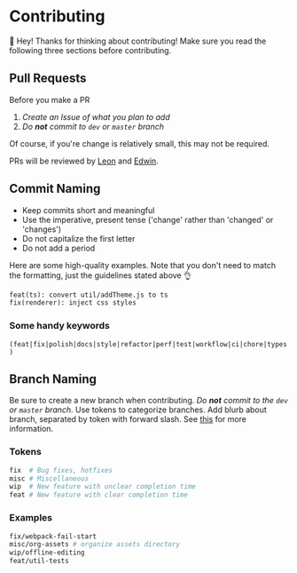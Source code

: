 # Contributing

👋 Hey! Thanks for thinking about contributing! Make sure you read the following three sections before contributing.

## Pull Requests

Before you make a PR

1. *Create an Issue of what you plan to add*
2. *Do **not** commit to `dev` or `master` branch*

Of course, if you're change is relatively small, this may not be required.

PRs will be reviewed by [Leon](https://github.com/leon332157) and [Edwin](https://github.com/EanKeen).

## Commit Naming

* Keep commits short and meaningful
* Use the imperative, present tense ('change' rather than 'changed' or 'changes')
* Do not capitalize the first letter
* Do not add a period

Here are some high-quality examples. Note that you don't need to match the formatting, just the guidelines stated above :ok_hand:

```md
feat(ts): convert util/addTheme.js to ts
fix(renderer): inject css styles
```

### Some handy keywords

`(feat|fix|polish|docs|style|refactor|perf|test|workflow|ci|chore|types)`

## Branch Naming

Be sure to create a new branch when contributing. *Do **not** commit to the `dev` or `master` branch*. Use tokens to categorize branches. Add blurb about branch, separated by token with forward slash. See [this](https://stackoverflow.com/a/6065944) for more information.

### Tokens

```bash
fix  # Bug fixes, hotfixes
misc # Miscellaneous
wip  # New feature with unclear completion time
feat # New feature with clear completion time
```

### Examples

```bash
fix/webpack-fail-start
misc/org-assets # organize assets directory
wip/offline-editing
feat/util-tests
```
